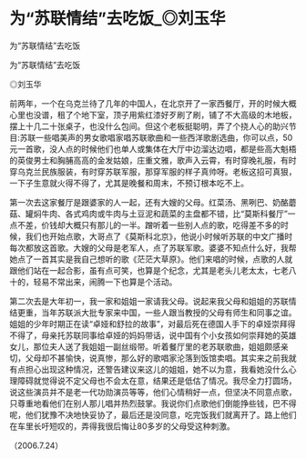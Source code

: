 # 为“苏联情结”去吃饭_◎刘玉华

为“苏联情结”去吃饭

为“苏联情结”去吃饭

◎刘玉华

前两年，一个在乌克兰待了几年的中国人，在北京开了一家西餐厅，开的时候大概心里也没谱，租了个地下室，顶子用紫红漆好歹刷了刷，铺了不大高级的木地板，摆上十几二十张桌子，也没什么包间。但这个老板挺聪明，弄了个挠人心的助兴节目:苏联一些唱美声的男女歌唱家唱苏联歌曲和一些西洋歌剧选曲，你可以点，50元一首歌，没人点的时候他们也单人或集体在大厅中边溜达边唱，都是些高大魁梧的英俊男士和胸脯高高的金发姑娘，庄重文雅，歌声入云霄，有时穿晚礼服，有时穿乌克兰民族服装，有时穿苏联军服，那穿军服的样子真帅呀。老板这招可真狠，一下子生意就火得不得了，尤其是晚餐和周末，不预订根本吃不上。

第一次去这家餐厅是跟婆家的人一起，还有大嫂的父母。红菜汤、黑咧巴、奶酪蘑菇、罐焖牛肉、各式鸡肉或牛肉与土豆泥和蔬菜的主盘都不错，比“莫斯科餐厅”一点不差，价钱却大概只有那儿的一半。蹭听着一些别人点的歌，吃得差不多的时候，我们也开始点歌，大哥点了《莫斯科北京》，他说小时候听苏联的中文广播时每次都放这首歌。大嫂的父母是老军人，点了苏联军歌。婆婆不知点什么好，我帮她点了一首其实是我自己想听的歌《茫茫大草原》。他们来唱的时候，点歌的人就跟他们站在一起合影，虽有点可笑，也算是个纪念，尤其是老头儿老太太，七老八十的，轻易不常出来，闹腾一下也算是个活动。

第二次去是大年初一，我一家和姐姐一家请我父母。说起来我父母和姐姐的苏联情结更重，当年苏联派大批专家来中国，一些人跟当教授的父母有师生和同事之谊。姐姐的少年时期正在读“卓娅和舒拉的故事”，对最后死在德国人手下的卓娅崇拜得不得了，母亲托苏联同事给卓娅的妈妈带话，说中国有个小女孩如何崇拜她的英雄女儿，那位夫人送了我姐姐一副丝缎带。听着餐厅里的老苏联歌曲，姐姐颇感亲切，父母却不甚愉快，说真惨，那么好的歌唱家沦落到饭馆卖唱。其实来之前我就有点担心出现这种情况，还警告建议来这儿的姐姐，她不以为意，我看她没什么心理障碍就觉得说不定父母也不会太在意，结果还是低估了情况。我尽全力打圆场，说这些演员并不是老一代功勋演员等等，他们心情稍好一点，但坚决不同意点歌，只尊重地看他们在别人那儿唱并热烈鼓掌。我说你们点歌他们倒能挣些钱，巴不得呢，他们犹豫不决地快妥协了，最后还是没同意，吃完饭我们就离开了。路上他们在车里长吁短叹的，弄得我很后悔让80多岁的父母受这种刺激。

（2006.7.24）